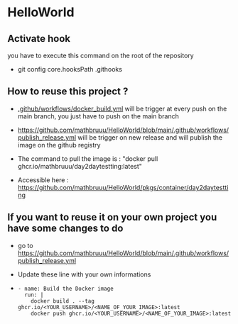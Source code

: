 # HelloWorld

## Activate hook

you have to execute this command on the root of the repository

- git config core.hooksPath .githooks


## How to reuse this project ?

- [.github/workflows/docker_build.yml](https://github.com/mathbruuu/HelloWorld/blob/main/.github/workflows/docker_build.yml) will be trigger at every push on the main branch, you just have to push on the main branch
  
- https://github.com/mathbruuu/HelloWorld/blob/main/.github/workflows/publish_release.yml will be trigger on new release and will publish the image on the github registry
  
- The command to pull the image is : "docker pull ghcr.io/mathbruuu/day2daytestting:latest"

- Accessible here  : https://github.com/mathbruuu/HelloWorld/pkgs/container/day2daytestting

## If you want to reuse it on your own project you have some changes to do 

- go to https://github.com/mathbruuu/HelloWorld/blob/main/.github/workflows/publish_release.yml

- Update these line with your own informations
- 
      - name: Build the Docker image
        run: |
          docker build . --tag ghcr.io/<YOUR_USERNAME>/<NAME_OF_YOUR_IMAGE>:latest
          docker push ghcr.io/<YOUR_USERNAME>/<NAME_OF_YOUR_IMAGE>:latest

  



